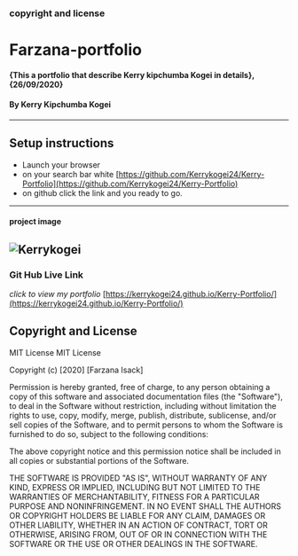 ### copyright and license
# Farzana-portfolio
#### {This a portfolio that describe Kerry kipchumba Kogei in details}, {26/09/2020}
#### By **Kerry Kipchumba Kogei**    
---
## Setup instructions
* Launch your browser
* on your search bar white [https://github.com/Kerrykogei24/Kerry-Portfolio](https://github.com/Kerrykogei24/Kerry-Portfolio)
* on github click the link and you ready to go.
---
#### project image
![Kerrykogei](./images/potfo.png)
---
### Git Hub Live Link
*click to view my portfolio*
[https://kerrykogei24.github.io/Kerry-Portfolio/](https://kerrykogei24.github.io/Kerry-Portfolio/)
## Copyright and License
MIT License
MIT License

Copyright (c) [2020] [Farzana Isack]

Permission is hereby granted, free of charge, to any person obtaining a copy
of this software and associated documentation files (the "Software"), to deal
in the Software without restriction, including without limitation the rights
to use, copy, modify, merge, publish, distribute, sublicense, and/or sell
copies of the Software, and to permit persons to whom the Software is
furnished to do so, subject to the following conditions:

The above copyright notice and this permission notice shall be included in all
copies or substantial portions of the Software.

THE SOFTWARE IS PROVIDED "AS IS", WITHOUT WARRANTY OF ANY KIND, EXPRESS OR
IMPLIED, INCLUDING BUT NOT LIMITED TO THE WARRANTIES OF MERCHANTABILITY,
FITNESS FOR A PARTICULAR PURPOSE AND NONINFRINGEMENT. IN NO EVENT SHALL THE
AUTHORS OR COPYRIGHT HOLDERS BE LIABLE FOR ANY CLAIM, DAMAGES OR OTHER
LIABILITY, WHETHER IN AN ACTION OF CONTRACT, TORT OR OTHERWISE, ARISING FROM,
OUT OF OR IN CONNECTION WITH THE SOFTWARE OR THE USE OR OTHER DEALINGS IN THE
SOFTWARE.